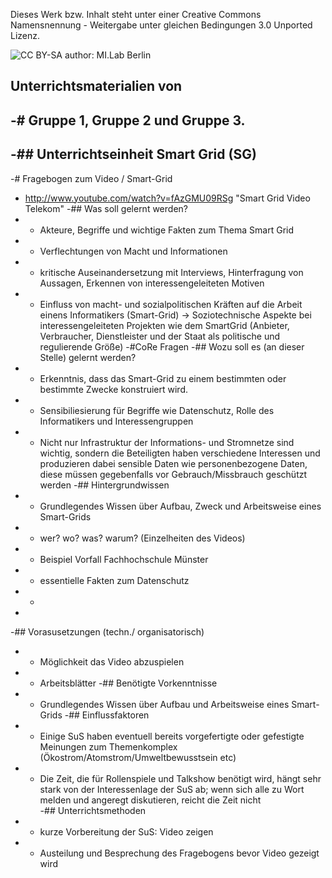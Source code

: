 Dieses Werk bzw. Inhalt steht unter einer Creative Commons Namensnennung - Weitergabe unter gleichen Bedingungen 3.0 Unported Lizenz.

<img src="http://i.creativecommons.org/l/by-sa/3.0/de/88x31.png" alt="CC BY-SA">
author: MI.Lab Berlin

## Unterrichtsmaterialien von
-# Gruppe 1, Gruppe 2 und Gruppe 3.
-
-## Unterrichtseinheit Smart Grid (SG)
-
-# Fragebogen zum Video / Smart-Grid
- http://www.youtube.com/watch?v=fAzGMU09RSg "Smart Grid Video Telekom"
-##  Was soll gelernt werden?
-   * Akteure, Begriffe und wichtige Fakten zum Thema Smart Grid
-   * Verflechtungen von Macht und Informationen
-   * kritische Auseinandersetzung mit Interviews, Hinterfragung von Aussagen, Erkennen von interessengeleiteten Motiven
-   *  Einfluss von macht- und sozialpolitischen Kräften auf die Arbeit einens Informatikers (Smart-Grid) -> Soziotechnische Aspekte bei interessengeleiteten Projekten wie dem SmartGrid  (Anbieter, Verbraucher, Dienstleister und der Staat als politische und regulierende Größe)
-#CoRe Fragen
-## Wozu soll es (an dieser Stelle) gelernt werden?
-   * Erkenntnis, dass das Smart-Grid zu einem bestimmten oder bestimmte Zwecke  konstruiert wird.
-   * Sensibiliesierung für Begriffe wie Datenschutz, Rolle des Informatikers und Interessengruppen
-   * Nicht nur Infrastruktur der  Informations- und Stromnetze sind wichtig, sondern die Beteiligten haben  verschiedene Interessen und  produzieren dabei sensible Daten wie personenbezogene Daten, diese müssen gegebenfalls vor Gebrauch/Missbrauch geschützt werden
-## Hintergrundwissen 
-   * Grundlegendes Wissen über Aufbau, Zweck und Arbeitsweise eines Smart-Grids
-   * wer? wo? was? warum? (Einzelheiten des Videos) 
-   * Beispiel Vorfall Fachhochschule Münster 
-   * essentielle Fakten zum Datenschutz
-   * 
-   
-## Vorasusetzungen (techn./ organisatorisch)
-   * Möglichkeit das Video abzuspielen
-   * Arbeitsblätter 
-## Benötigte Vorkenntnisse
-   * Grundlegendes Wissen über Aufbau und Arbeitsweise eines Smart-Grids
-## Einflussfaktoren
-   * Einige SuS haben eventuell bereits vorgefertigte oder gefestigte Meinungen zum Themenkomplex (Ökostrom/Atomstrom/Umweltbewusstsein etc)
-   * Die Zeit, die für Rollenspiele und Talkshow benötigt wird, hängt sehr stark von der Interessenlage der SuS ab; wenn sich alle zu Wort melden und angeregt diskutieren, reicht die Zeit nicht  
-## Unterrichtsmethoden
-   * kurze Vorbereitung der SuS: Video zeigen 
-   * Austeilung und Besprechung des Fragebogens bevor Video gezeigt wird

